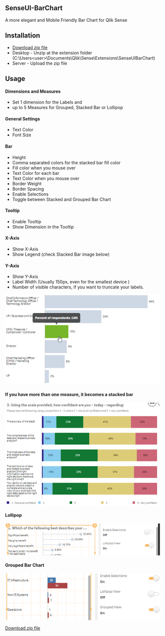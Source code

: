 ## SenseUI-BarChart

A more elegant and Mobile Friendly Bar Chart for Qlik Sense


## Installation
- [Download zip file](https://github.com/yianni-ververis/SenseUI-BarChart/archive/master.zip)
- Desktop - Unzip at the extension folder (C:\Users\<user>\Documents\Qlik\Sense\Extensions\SenseUIBarChart) 
- Server - Upload the zip file

## Usage

#### Dimensions and Measures
- Set 1 dimension for the Labels and
- up to 5 Measures for Grouped, Stacked Bar or Lollipop

#### General Settings
- Text Color
- Font Size

#### Bar 
- Height
- Comma separated colors for the stacked bar fill color
- Fill color when you mouse over
- Text Color for each bar
- Text Color when you mouse over
- Border Weight
- Border Spacing
- Enable Selections
- Toggle between Stacked and Grouped Bar Chart

#### Tooltip
- Enable Tooltip
- Show Dimension in the Tooltip

#### X-Axis
- Show X-Axis
- Show Legend (check Stacked Bar image below)

#### Y-Axis
- Show Y-Axis
- Label Width (Usually 150px, even for the smallest device )
- Number of visible characters, if you want to truncate your labels. 

![SenseUI - Bar Chart](/preview.png?raw=true "SenseUI - Bar Chart")

#### If you have more than one measure, it becomes a stacked bar

![SenseUI - Bar Chart](/stackedBar.png?raw=true "Stacked Bar")

#### Lollipop
![SenseUI - Bar Chart](/lollipop.png?raw=true "Lollipop")

#### Grouped Bar Chart
![SenseUI - Bar Chart](/grouped.png?raw=true "Grouped Bar Chart")

[Download zip file](https://github.com/yianni-ververis/SenseUI-BarChart/archive/master.zip)